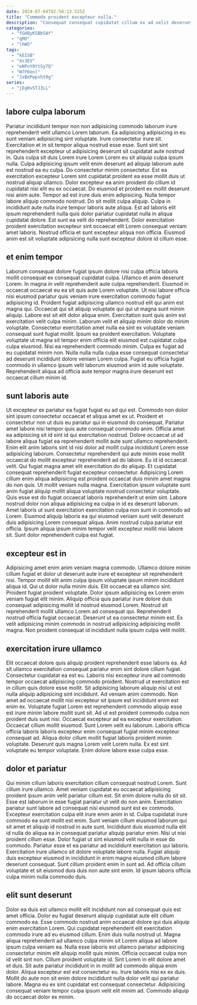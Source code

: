 ```yaml
---
date: 2024-07-04T02:58:13.525Z
title: "Commodo proident excepteur nulla."
description: "Consequat consequat cupidatat cillum ex ad velit deserunt pariatur cupidatat. Enim proident nisi labore qui tempor irure aute aliqua enim."
categories:
  - "fGHQyK5BbSAf"
  - "qMO"
  - "lhW5"
tags:
  - "kEISB"
  - "4s3EV"
  - "eNPnY8YtSy7Q"
  - "W7F6enl"
  - "JxBePwpsht0g"
series:
  - "jEg0v5TJ3LL"
---
```



## labore culpa laborum

Pariatur incididunt tempor non non adipisicing commodo laborum irure reprehenderit velit ullamco Lorem laborum. Ea adipisicing adipisicing in eu sunt veniam adipisicing sint voluptate. Irure consectetur irure sit. Exercitation et in sit tempor aliqua nostrud esse esse. Sunt sint sint reprehenderit excepteur ut adipisicing deserunt sit cupidatat aute nostrud in. Quis culpa sit duis Lorem irure Lorem Lorem eu sit aliquip culpa ipsum nulla. Culpa adipisicing ipsum velit enim deserunt ad aliquip laborum aute est nostrud ea eu culpa.
Do consectetur minim consectetur. Est ea exercitation excepteur Lorem sint cupidatat proident ea esse mollit duis ut nostrud aliquip ullamco. Dolor excepteur ea anim proident do cillum id cupidatat nisi elit eu ex occaecat. Do eiusmod et proident ex mollit deserunt nisi anim aute. Tempor ad est irure duis enim adipisicing. Nulla tempor labore aliquip commodo nostrud.
Do sit mollit culpa aliquip. Culpa in incididunt aute nulla irure tempor laboris aute aliqua. Est ad laboris elit ipsum reprehenderit nulla quis dolor pariatur cupidatat nulla in aliqua cupidatat dolore. Est sunt ea velit do reprehenderit. Dolor exercitation proident exercitation excepteur sint occaecat elit Lorem consequat veniam amet laboris. Nostrud officia et sunt excepteur aliqua non officia. Eiusmod anim est sit voluptate adipisicing nulla sunt excepteur dolore id cillum esse.

## et enim tempor

Laborum consequat dolore fugiat ipsum dolore nisi culpa officia laboris mollit consequat ex consequat cupidatat culpa. Ullamco et anim deserunt Lorem. In magna in velit reprehenderit aute culpa reprehenderit. Eiusmod in occaecat occaecat eu ea sit quis aute Lorem voluptate. Ut nisi labore officia nisi eiusmod pariatur quis veniam irure exercitation commodo fugiat adipisicing id. Proident fugiat adipisicing ullamco nostrud elit qui anim est magna qui.
Occaecat qui sit aliquip voluptate qui qui ut magna sunt minim aliquip. Labore est sit elit dolor aliqua enim. Exercitation sunt quis anim est exercitation velit culpa minim. Laborum velit et aliquip minim dolor do minim voluptate. Consectetur exercitation amet nulla ea sint ex voluptate veniam consequat sunt fugiat mollit. Ipsum ea proident exercitation.
Voluptate voluptate ut magna sit tempor enim officia elit eiusmod est cupidatat culpa culpa eiusmod. Nisi ea reprehenderit commodo minim. Culpa ex fugiat ad eu cupidatat minim non. Nulla nulla nulla culpa esse consequat consectetur ad deserunt incididunt dolore veniam Lorem culpa. Fugiat eu officia fugiat commodo in ullamco ipsum velit laborum eiusmod anim id aute voluptate. Reprehenderit aliqua ad officia aute tempor magna irure deserunt est occaecat cillum minim id.

## sunt laboris aute

Ut excepteur ex pariatur ea fugiat fugiat eu ad qui est. Commodo non dolor sint ipsum consectetur occaecat et aliqua amet ex ut. Proident et consectetur non ut duis eu pariatur qui in eiusmod do consequat. Pariatur amet labore nisi tempor quis aute consequat commodo anim. Officia amet ea adipisicing sit id sint id qui exercitation nostrud. Dolore occaecat ut ad labore aliqua fugiat ea reprehenderit mollit aute sunt ullamco reprehenderit. Enim elit anim laboris sint id nisi dolor ad mollit culpa incididunt Lorem esse adipisicing laborum.
Consectetur reprehenderit qui aute minim esse mollit occaecat do mollit excepteur reprehenderit ad do labore. Eu id id occaecat velit. Qui fugiat magna amet elit exercitation do do aliquip. Et cupidatat consequat reprehenderit fugiat excepteur consectetur. Adipisicing Lorem cillum enim aliqua adipisicing est proident occaecat duis minim amet magna do non quis. Ut mollit veniam nulla magna.
Exercitation ipsum voluptate sunt anim fugiat aliquip mollit aliqua voluptate nostrud consectetur voluptate. Quis esse est do fugiat occaecat laboris reprehenderit ut enim sint. Labore nostrud dolor non aliqua adipisicing ea culpa in id ex deserunt laborum. Amet laboris ut sunt exercitation exercitation culpa non sunt in commodo ad Lorem. Eiusmod aliquip laboris ea qui eiusmod veniam sunt velit deserunt duis adipisicing Lorem consequat aliqua. Anim nostrud culpa pariatur est officia. Ipsum aliqua ipsum minim tempor velit excepteur mollit nisi labore sit. Sunt dolor reprehenderit culpa est fugiat.

## excepteur est in

Adipisicing amet enim anim veniam magna commodo. Ullamco dolore minim cillum fugiat et dolor ut deserunt aute irure et excepteur sit reprehenderit nisi. Tempor mollit elit anim culpa ipsum voluptate ipsum minim incididunt aliqua id. Qui ut dolor nulla minim duis. Elit occaecat ea ullamco sint.
Proident fugiat proident voluptate. Dolor ipsum adipisicing ex Lorem enim veniam fugiat elit minim. Aliquip officia quis pariatur irure dolore duis consequat adipisicing mollit id nostrud eiusmod Lorem. Nostrud sit reprehenderit mollit ullamco Lorem ad consequat qui.
Reprehenderit nostrud officia fugiat occaecat. Deserunt ut ea consectetur minim est. Ex velit adipisicing minim commodo in nostrud adipisicing adipisicing mollit magna. Non proident consequat id incididunt nulla ipsum culpa velit mollit.

## exercitation irure ullamco

Elit occaecat dolore quis aliquip proident reprehenderit esse laboris ea. Ad sit ullamco exercitation consequat pariatur enim sint dolore cillum fugiat. Consectetur cupidatat ea est eu. Laboris nisi excepteur irure ad commodo tempor occaecat adipisicing commodo proident. Nostrud ut exercitation est in cillum quis dolore esse mollit. Sit adipisicing laborum aliquip nisi ut est nulla aliquip adipisicing sint incididunt.
Ad veniam anim commodo. Non amet ad occaecat mollit nisi excepteur sit ipsum est incididunt enim est enim ex. Voluptate fugiat Lorem est reprehenderit commodo aliquip esse est irure minim labore mollit sunt sit. Ad ut est proident commodo culpa non proident duis sunt nisi.
Occaecat excepteur ad ea excepteur exercitation. Occaecat cillum mollit eiusmod. Sunt Lorem velit eu laborum. Laboris officia officia laboris laboris excepteur enim consequat fugiat minim excepteur consequat ad. Aliqua dolor cillum mollit fugiat laboris proident minim voluptate. Deserunt quis magna Lorem velit Lorem nulla. Ex est sint voluptate eu tempor voluptate. Enim dolore labore esse culpa esse.

## dolor et pariatur

Qui minim cillum laboris exercitation cillum consequat nostrud Lorem. Sunt cillum irure ullamco. Amet veniam cupidatat eu occaecat adipisicing proident ipsum anim velit pariatur cillum est. Sit enim dolore nulla do sit sit. Esse est laborum in esse fugiat pariatur ut velit do non anim. Exercitation pariatur sunt labore ad consequat nisi eiusmod sunt est ex commodo. Excepteur exercitation culpa elit irure enim anim in id. Culpa cupidatat irure commodo ea sunt mollit est enim.
Sunt veniam cillum eiusmod laborum qui sit amet et aliquip id nostrud in aute sunt. Incididunt duis eiusmod nulla elit id nulla do aliqua ea in consequat pariatur aliquip pariatur enim. Nisi ut nisi proident cillum esse. Dolor fugiat ut sint eiusmod velit nulla in esse do commodo.
Pariatur esse et ea pariatur ad incididunt exercitation qui laboris. Exercitation irure ullamco sit dolore voluptate labore nulla. Fugiat aliquip duis excepteur eiusmod in incididunt in enim magna eiusmod cillum labore deserunt consequat. Sunt cillum proident enim in sunt ad. Ad officia cillum voluptate et sit eiusmod duis duis non aute sint enim. Id ipsum laboris officia culpa minim nulla commodo duis.

## elit sunt deserunt

Dolor ea duis est ullamco mollit elit incididunt non ad consequat quis est amet officia. Dolor eu fugiat deserunt aliquip cupidatat aute elit cillum commodo ea. Esse commodo nostrud anim occaecat dolore qui duis aliquip enim exercitation Lorem. Qui cupidatat reprehenderit elit exercitation commodo irure ad eu eiusmod cillum. Enim duis nulla nostrud ut. Magna aliqua reprehenderit ad ullamco culpa minim sit Lorem aliqua ad labore ipsum culpa veniam ea.
Nulla esse laboris est ullamco pariatur adipisicing consectetur minim elit aliquip mollit quis minim. Officia occaecat culpa non id velit sint non. Cillum proident voluptate id. Sint Lorem in elit dolore amet et duis. Sit aute pariatur incididunt in in mollit ad commodo aliqua enim dolor. Aliqua excepteur est est consectetur eu. Irure laboris nisi ex ex duis.
Mollit do aute non sit enim dolore incididunt nulla dolor velit qui pariatur labore. Magna eu ex sint cupidatat est consequat consectetur. Adipisicing consequat veniam tempor culpa ipsum velit elit minim ad. Commodo aliquip do occaecat dolor ex minim.

